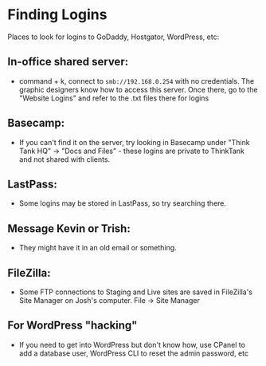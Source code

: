 # Finding Logins

Places to look for logins to GoDaddy, Hostgator, WordPress, etc:

## In-office shared server:
- command + k, connect to `smb://192.168.0.254` with no credentials. The graphic designers know how to access this server. Once there, go to the "Website Logins" and refer to the .txt files there for logins

## Basecamp:
- If you can't find it on the server, try looking in Basecamp under "Think Tank HQ" -> "Docs and Files" - these logins are private to ThinkTank and not shared with clients.

## LastPass:
- Some logins may be stored in LastPass, so try searching there.

## Message Kevin or Trish:
- They might have it in an old email or something.

## FileZilla:
- Some FTP connections to Staging and Live sites are saved in FileZilla's Site Manager on Josh's computer. File -> Site Manager

## For WordPress "hacking"
- If you need to get into WordPress but don't know how, use CPanel to add a database user, WordPress CLI to reset the admin password, etc
